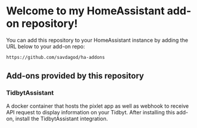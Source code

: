 # Welcome to my HomeAssistant add-on repository!

You can add this repository to your HomeAssistant instance by adding the URL below to your add-on repo:

```txt
https://github.com/savdagod/ha-addons
```
## Add-ons provided by this repository

### TidbytAssistant

A docker container that hosts the pixlet app as well as webhook to receive API request to display information on your Tidbyt. After installing this add-on, install the TidbytAssistant integration. 
